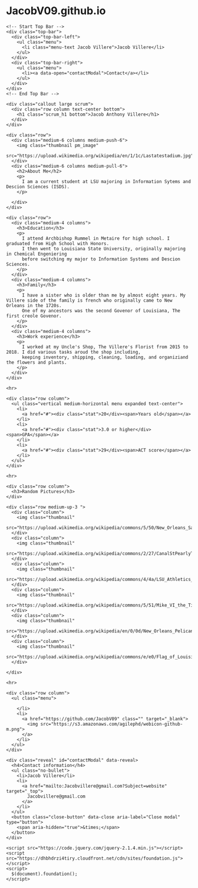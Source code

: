 # JacobV09.github.io

<html class="no-js" lang="en">
  <head>
    <meta charset="utf-8" />
    <meta name="viewport" content="width=device-width, initial-scale=1.0" />
    <title>Jacob Villere | Welcome</title>
    <link rel="stylesheet"
      href="https://dhbhdrzi4tiry.cloudfront.net/cdn/sites/foundation.min.css">
    <link rel="stylesheet" href="">
    <link href="https://fonts.googleapis.com/css?family=Montserrat" rel="stylesheet">
  </head>
  <body>

    <!-- Start Top Bar -->
    <div class="top-bar">
      <div class="top-bar-left">
        <ul class="menu">
          <li class="menu-text Jacob Villere">Jacob Villere</li>
        </ul>
      </div>
      <div class="top-bar-right">
        <ul class="menu">
          <li><a data-open="contactModal">Contact</a></li>
        </ul>
      </div>
    </div>
    <!-- End Top Bar -->

    <div class="callout large scrum">
      <div class="row column text-center bottom">
        <h1 class="scrum_h1 bottom">Jacob Anthony Villere</h1>
      </div>
    </div>

    <div class="row">
      <div class="medium-6 columns medium-push-6">
        <img class="thumbnail pm_image"
          src="https://upload.wikimedia.org/wikipedia/en/1/1c/Lastatestadium.jpg">
      </div>
      <div class="medium-6 columns medium-pull-6">
        <h2>About Me</h2>
        <p>
          I am a current student at LSU majoring in Information Sytems and Descion Sciences (ISDS).
        </p>

      </div>
    </div>

    <div class="row">
      <div class="medium-4 columns">
        <h3>Education</h3>
        <p>
          I attend Archbishop Rummel in Metaire for high school. I graduated from High School with Honors.
          I then went to Louisiana State University, originally majoring in Chemical Engeniering
          before switching my major to Information Systems and Descion Sciences.
        </p>
      </div>
      <div class="medium-4 columns">
        <h3>Family</h3>
        <p>
          I have a sister who is older than me by almost eight years. My Villere side of the family is french who originally came to New Orleans in the 1720s.
          One of my ancestors was the second Govenor of Louisiana, The first creole Govenor.
        </p>
      </div>
      <div class="medium-4 columns">
        <h3>Work experience</h3>
        <p>
          I worked at my Uncle's Shop, The Villere's Florist from 2015 to 2018. I did various tasks aroud the shop including,
          keeping inventory, shipping, cleaning, loading, and organiziand the flowers and plants.
        </p>
      </div>
    </div>

    <hr>

    <div class="row column">
      <ul class="vertical medium-horizontal menu expanded text-center">
        <li>
          <a href="#"><div class="stat">20</div><span>Years old</span></a>
        </li>
        <li>
          <a href="#"><div class="stat">3.0 or higher</div><span>GPA</span></a>
        </li>
        <li>
          <a href="#"><div class="stat">29</div><span>ACT score</span></a>
        </li>
      </ul>
    </div>

    <hr>

    <div class="row column">
      <h3>Random Pictures</h3>
    </div>

    <div class="row medium-up-3 ">
      <div class="column">
        <img class="thumbnail"
          src="https://upload.wikimedia.org/wikipedia/commons/5/50/New_Orleans_Saints_logo.svg">
      </div>
      <div class="column">
        <img class="thumbnail"
          src="https://upload.wikimedia.org/wikipedia/commons/2/27/CanalStPearlyThomas951Night_%28square%29.jpg">
      </div>
      <div class="column">
        <img class="thumbnail"
          src="https://upload.wikimedia.org/wikipedia/commons/4/4a/LSU_Athletics_logo.svg">
      </div>
      <div class="column">
        <img class="thumbnail"
          src="https://upload.wikimedia.org/wikipedia/commons/5/51/Mike_VI_the_Tiger_%28Louisiana_State_University_mascot%29.jpg">
      </div>
      <div class="column">
        <img class="thumbnail"
        src="https://upload.wikimedia.org/wikipedia/en/0/0d/New_Orleans_Pelicans_logo.svg">
      </div>
      <div class="column">
        <img class="thumbnail"
          src="https://upload.wikimedia.org/wikipedia/commons/e/e0/Flag_of_Louisiana.svg">
      </div>

    </div>

    <hr>

    <div class="row column">
      <ul class="menu">

        </li>
        <li>
          <a href="https://github.com/JacobV09" class="" target="_blank">
            <img src="https://s3.amazonaws.com/agilephd/webicon-github-m.png">
          </a>
        </li>
      </ul>
    </div>

    <div class="reveal" id="contactModal" data-reveal>
      <h4>Contact information</h4>
      <ul class="no-bullet">
        <li>Jacob Villere</li>
        <li>
          <a href="mailto:Jacobvillere@gmail.com?Subject=website" target="_top">
            Jacobvillere@gmail.com
          </a>
        </li>
      </ul>
      <button class="close-button" data-close aria-label="Close modal" type="button">
        <span aria-hidden="true">&times;</span>
      </button>
    </div>

    <script src="https://code.jquery.com/jquery-2.1.4.min.js"></script>
    <script src="https://dhbhdrzi4tiry.cloudfront.net/cdn/sites/foundation.js"></script>
    <script>
      $(document).foundation();
    </script>
  </body>
</html>
